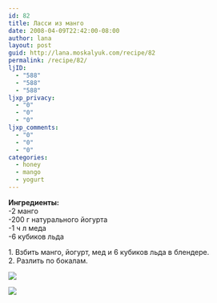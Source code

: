 ```yaml
---
id: 82
title: Ласси из манго
date: 2008-04-09T22:42:00-08:00
author: lana
layout: post
guid: http://lana.moskalyuk.com/recipe/82
permalink: /recipe/82/
ljID:
  - "588"
  - "588"
  - "588"
ljxp_privacy:
  - "0"
  - "0"
  - "0"
ljxp_comments:
  - "0"
  - "0"
  - "0"
categories:
  - honey
  - mango
  - yogurt
---
```

<span><strong>Ингредиенты:</strong></span><span><br /> -2 манго<br /> -200 г натурального йогурта<br /> -1 ч л меда<br /> -6 кубиков льда</span>

 <span>1. Взбить манго, йогурт, мед и 6 кубиков льда в блендере.<br /> 2. Разлить по бокалам.</span>

![](http://farm3.static.flickr.com/2046/2401869345_130330d17a.jpg?v=0) 

![](http://farm3.static.flickr.com/2304/2401871339_8500b9df08.jpg?v=0)